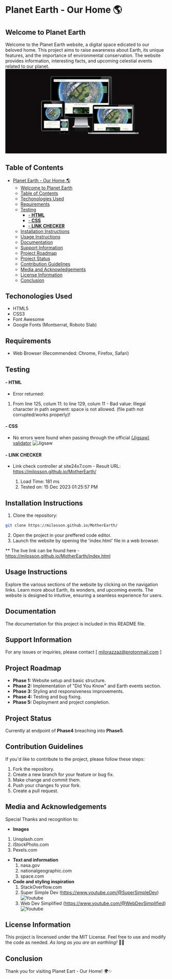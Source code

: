 # Planet Earth - Our Home 🌎

## Welcome to Planet Earth

Welcome to the Planet Earth website, a digital space edicated to our beloved home.
This project aims to raise awareness about Earth, its unique features, and the importance of environmental conservation. The website provides information, interesting facts, and upcoming celestial events related to our planet.
![Responsive mockup preview](/assets/images/amirerespons.JPG)

## Table of Contents

- [Planet Earth - Our Home 🌎](#planet-earth---our-home-)
  - [Welcome to Planet Earth](#welcome-to-planet-earth)
  - [Table of Contents](#table-of-contents)
  - [Techonologies Used](#techonologies-used)
  - [Requirements](#requirements)
  - [Testing](#testing)
      - [- **HTML**](#--html)
      - [- **CSS**](#--css)
      - [- **LINK CHECKER**](#--link-checker)
  - [Installation Instructions](#installation-instructions)
  - [Usage Instructions](#usage-instructions)
  - [Documentation](#documentation)
  - [Support Information](#support-information)
  - [Project Roadmap](#project-roadmap)
  - [Project Status](#project-status)
  - [Contribution Guidelines](#contribution-guidelines)
  - [Media and Acknowledgements](#media-and-acknowledgements)
  - [License Information](#license-information)
  - [Conclusion](#conclusion)

## Techonologies Used

- HTML5
- CSS3
- Font Awesome
- Google Fonts (Montserrat, Roboto Slab)

## Requirements

- Web Browser (Recommended: Chrome, Firefox, Safari)
  
## Testing

#### - **HTML**

- Error returned:

1. From line 125, colum 11: to line 129, colum 11 - Bad value: Illegal character in path segment: space is not allowed. (file path not corrupted/works properly)!

#### - **CSS**
- No errors were found when passing through the official [(Jigsaw) validator](https://jigsaw.w3.org/css-validator/validator) ![Jigsaw](http://jigsaw.w3.org/css-validator/images/vcss)
  
#### - **LINK CHECKER**

- Link check controller at site24x7.com - Result URL: <https://milosson.github.io/MotherEarth/>

  1. Load Time: 181 ms
  2. Tested on: 15 Dec 2023 01:25:57 PM

## Installation Instructions

1. Clone the repository:

```bash
git clone https://milosson.github.io/MotherEarth/
```

2. Open the project in your preffered code editor.
3. Launch the website by opening the 'index.html' file in a web browser.

** The live link can be found here - <https://milosson.github.io/MotherEarth/index.html>
## Usage Instructions

Explore the various sections of the website by clicking on the navigation links.
Learn more about Earth, its wonders, and upcoming events. The website is designed to intuitive, ensuring a seamless experience for users.

## Documentation

The documentation for this project is included in this README file.

## Support Information

For any issues or inquiries, please contact [ milorazzaz@protonmail.com ]

## Project Roadmap

- **Phase 1:** Website setup and basic structure.
- **Phase 2:** Implementation of "Did You Know" and Earth events section.
- **Phase 3:** Styling and responsiveness improvements.
- **Phase 4:** Testing and bug fixing.
- **Phase 5:** Deployment and project completion.

## Project Status

Currently at endpoint of **Phase4** breaching into **Phase5**.

## Contribution Guidelines

If you'd like to contribute to the project, please follow these steps:

1. Fork the repository.
2. Create a new branch for your feature or bug fix.
3. Make change and commit them.
4. Push your changes fo your fork.
5. Create a pull request.

## Media and Acknowledgements

Special Thanks and recognition to:

- **Images**

1. Unsplash.com
2. iStockPhoto.com
3. Pexels.com

- **Text and information**
  1. nasa.gov
  2. nationalgeographic.com
  3. space.com
- **Code and styling inspiration**
  1. StackOverflow.com
  2. Super Simple Dev (<https://www.youtube.com/@SuperSimpleDev>) ![Youtube](https://cdn.emojidex.com/emoji/mdpi/YouTube.png)
  3. Web Dev Simplified (<https://www.youtube.com/@WebDevSimplified>) ![Youtube](https://cdn.emojidex.com/emoji/mdpi/YouTube.png)

## License Information

  This project is lincensed under the MIT License. Feel free to use and modify the code as needed. _As long as you are an earthling!_ 👨‍🚀

## Conclusion

Thank you for visiting Planet Eart - Our Home! 🌍✨
